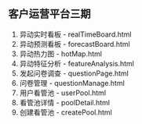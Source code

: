 ## 客户运营平台三期

1. 异动实时看板 - realTimeBoard.html
2. 异动预测看板 - forecastBoard.html
3. 异动热力图 - hotMap.html
4. 异动特征分析 - featureAnalysis.html
5. 发起问卷调查 - questionPage.html
6. 问卷管理 - questionManage.html
7. 用户看管池 - userPool.html
8. 看管池详情 - poolDetail.html
9. 创建看管池 - createPool.html